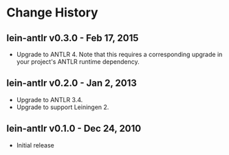 # Change History

## lein-antlr v0.3.0 - Feb 17, 2015
* Upgrade to ANTLR 4. Note that this requires a corresponding upgrade in your
  project's ANTLR runtime dependency.

## lein-antlr v0.2.0 - Jan 2, 2013
* Upgrade to ANTLR 3.4.
* Upgrade to support Leiningen 2.

## lein-antlr v0.1.0 - Dec 24, 2010
* Initial release

